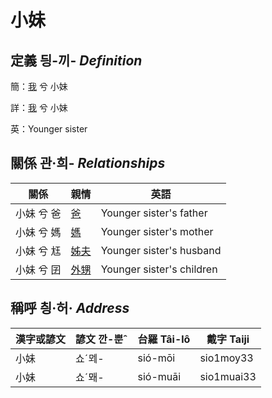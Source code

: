 # 小妹
## 定義 딍-끼- _Definition_
簡：[我](member1.md) 兮 小妹

詳：[我](member1.md) 兮 小妹

英：Younger sister

## 關係 관·희- _Relationships_

關係 | 親情 | 英語
--- | --- | --- 
小妹 兮 爸 | [爸](member2.md) | Younger sister's father
小妹 兮 媽 | [媽](member3.md) | Younger sister's mother
小妹 兮 尪 | [姊夫](member23.md) | Younger sister's husband
小妹 兮 囝 | [外甥](member25.md) | Younger sister's children


## 稱呼 칑·허· _Address_

漢字或諺文 | 諺文 깐-뿐ˆ | 台羅 Tâi-lô | 戴字 Taiji
--- | --- | --- | --- 
小妹 | 쇼ˊᄆᆀ- | sió-mōi | sio1moy33 
小妹 | 쇼ˊ뫠- | sió-muāi | sio1muai33 
